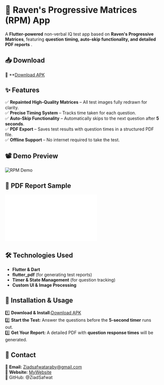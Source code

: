 # 🧠 Raven's Progressive Matrices (RPM) App  
A **Flutter-powered** non-verbal IQ test app based on **Raven's Progressive Matrices**, featuring **question timing, auto-skip functionality, and detailed PDF reports** .

## 📥 Download  
📌 **[Download APK](https://drive.google.com/file/d/1TM73Si1upqGfanMrcNBzWlLxYdvHkQ6T/view?usp=drive_link)  

## ✨ Features  
✅ **Repainted High-Quality Matrices** – All test images fully redrawn for clarity.  
✅ **Precise Timing System** – Tracks time taken for each question.  
✅ **Auto-Skip Functionality** – Automatically skips to the next question after **5 seconds**.  
✅ **PDF Export** – Saves test results with question times in a structured PDF file.  
✅ **Offline Support** – No internet required to take the test.  


## 📽️ Demo Preview  
![RPM Demo](preview.gif)

## 📜 PDF Report Sample  
![pdf example](./my_example.pdf)

## 🛠️ Technologies Used  
- **Flutter & Dart**  
- **flutter_pdf** (for generating test reports)  
- **Timer & State Management** (for question tracking)  
- **Custom UI & Image Processing**  

## 🚀 Installation & Usage  
1️⃣ **Download & Install:**[Download APK](https://drive.google.com/file/d/1TM73Si1upqGfanMrcNBzWlLxYdvHkQ6T/view?usp=drive_link)  
2️⃣ **Start the Test:** Answer the questions before the **5-second timer** runs out.  
3️⃣ **Get Your Report:** A detailed PDF with **question response times** will be generated.  


## 📩 Contact  
📧 **Email:** [Ziadsafwataraby@gmail.com](mailto:Ziadsafwataraby@gmail.com)  
🔗 **Website:** [MyWebsite](https://waves.pockethost.io/user-profile/3b5wmxh6tierl5h)  
🔗 GitHub: @ZiadSafwat
